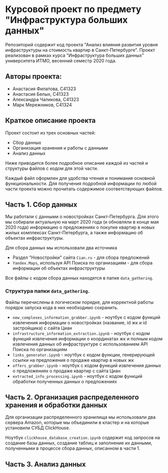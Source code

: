 # Курсовой проект по предмету "Инфраструктура больших данных"

Репозиторий содержит код проекта "Анализ влияния развития уровня инфраструктуры на стоимость квартир в Санкт-Петербурге". Проект реализован в рамках курса "Инфраструктура больших данных" университета ИТМО, весенний семестр 2020 года.

## Авторы проекта:
* Анастасия Филатова, C41323
* Анастасия Белых, C41323
* Александра Чаликова, C41323
* Марк Мережников, C41324

## Краткое описание проекта
Проект состоит из трех основных частей:
* Сбор данных
* Организация хранения и работы с данными
* Анализ данных

Ниже приводится более подробное описание каждой из частей и структуры файлов с кодом для этой части.

Каждый файл оформлен для удобства чтения и понимания основной функциональности. Для получения подробной информации по любой части проекта можно прочитать содержимое соответствующих файлов.

## Часть 1. Сбор данных

Мы работали с данными о новостройках Санкт-Петербурга. Для этого мы собирали актуальную на март 2020 года (и обновляли в конце мая 2020 года) информацию о предложениях о покупке квартир в новых жилых комплексах Санкт-Петербурга, а также информацию об объектах инфраструктуры.

Для сбора данных мы использовали два источника
* Раздел "Новостройки" сайта `Cian.ru` - для сбора предложений
* `Yandex.Maps`, используя API Поиска по организациям - для сбора информации об объектах инфраструктуры

Все файлы с кодом сбора данных находятся в папке `data_gathering`.

### Структура папки `data_gathering`.
Файлы перечислены в логическом порядке, для корректной работы порядок запуска кода в них необходимо сохранить.
* `new_complexes_information_grabber.ipynb` - ноутбук с кодом функций извлечения информации о новостройках (название, id жк и id застройщика) с сайта Циан
* `infrastructure_information_extraction.ipynb` - ноутбук с кодом функций извлечения информации о координатах жк и полным кодом извлечения данных об инфраструктуре с использованием API Поиска по организациям
* `links_generator.ipynb` - ноутбук с кодом функции, генерирующей ссылки на предложения о продаже квартир в новых жк
* `offers_grabber.ipynb` - ноутбук с кодом функций извлечения данных о предложениях о продаже квартир с сайта Циан
* `extracted_info_processing.ipynb` - ноутбук с кодом функций обработки полученных данных о предложениях 

## Часть 2. Организация распределенного хранения и обработки данных

Для организации распределенного хранилища мы использовали два сервера Amazon, которые мы объединили в кластер и на которые установили СУБД ClickHouse.

Ноутбук `clickhouse_database_creation.ipynb` содержит код запросов на создание базы данных, создание таблиц и заполнение их данными, полученными в процессе сбора данных, описанном в части 1.

## Часть 3. Анализ данных
